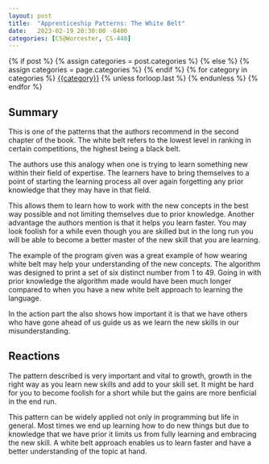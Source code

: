 ```yaml
---
layout: post
title:  "Apprenticeship Patterns: The White Belt"
date:   2023-02-19 20:30:00 -0400
categories: [CS@Worcester, CS-448]
---
```

<div class="post-categories">
  {% if post %}
    {% assign categories = post.categories %}
  {% else %}
    {% assign categories = page.categories %}
  {% endif %}
  {% for category in categories %}
  <a href="{{site.baseurl}}/categories/#{{category|slugize}}">{{category}}</a>
  {% unless forloop.last %}&nbsp;{% endunless %}
  {% endfor %}
</div>

## Summary
This is one of the patterns that the authors recommend in the second chapter of the book. The white belt refers to the lowest level in ranking in certain competitions, the highest being a black belt.

The authors use this analogy when one is trying to learn something new within their field of expertise. The learners have to bring themselves to a point of starting the learning process all over again forgetting any prior knowledge that they may have in that field.

This allows them to learn how to work with the new concepts in the best way possible and not limiting themselves due to prior knowledge. Another advantage the authors mention is that it helps you learn faster. You may look foolish for a while even though you are skilled but in the long run you will be able to become a better master of the new skill that you are learning.

The example of the program given was a great example of how wearing white belt may help your understanding of the new concepts. The algorithm was designed to print a set of six distinct number from 1 to 49. Going in with prior knowledge the algorithm made would have been much longer compared to when you have a new white belt approach to learning the language.

In the action part the also shows how important it is that we have others who have gone ahead of us guide us as we learn the new skills in our misunderstanding.
## Reactions
The pattern described is very important and vital to growth, growth in the right way as you learn new skills and add to your skill set. It might be hard for you to become foolish for a short while but the gains are more benficial in the end run. 

This pattern can be widely applied not only in programming but life in general. Most times we end up learning how to do new things but due to knowledge that we have prior it limits us from fully learning and embracing the new skill. A white belt approach enables us to learn faster and have a better understanding of the topic at hand.
